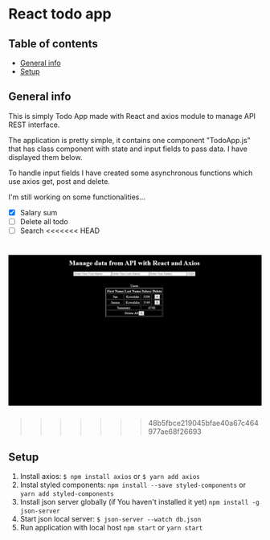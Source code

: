 # React todo app


## Table of contents
* [General info](#general-info)
* [Setup](#setup)

## General info
This is simply Todo App made with React and axios module to manage API REST interface.

The application is pretty simple, it contains one component "TodoApp.js" that has class component with state and input fields to pass data. I have displayed them below. 

To handle input fields I have created some asynchronous functions which use axios get, post and delete.

I'm still working on some functionalities...
- [x] Salary sum
- [ ] Delete all todo
- [ ] Search 
<<<<<<< HEAD

![preview1](./img1.png)
=======
>>>>>>> 48b5fbce219045bfae40a67c464977ae68f26693

## Setup

1. Install axios: `$ npm install axios` or `$ yarn add axios`
2. Instal styled components:  `npm install --save styled-components` or `yarn add styled-components`
3. Install json server globally (if You haven't installed it yet) `npm install -g json-server`
4. Start json local server: `$ json-server --watch db.json`
5. Run application with local host `npm start` or `yarn start`




